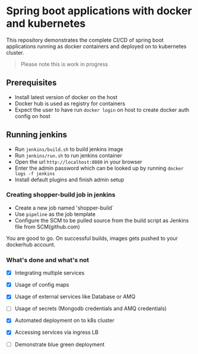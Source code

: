 # Spring boot applications with docker and kubernetes

This repository demonstrates the complete CI/CD of spring boot applications running as docker containers and deployed on to kubernetes cluster.

> Please note this is work in progress 

## Prerequisites

* Install latest version of docker on the host
* Docker hub is used as registry for containers 
* Expect the user to have run `docker login` on host to create docker auth config on host

## Running jenkins 
 
* Run `jenkins/build.sh` to build jenkins image 
* Run `jenkins/run.sh` to run jenkins container
* Open the url `http://localhost:8080` in your browser
* Enter the admin password which can be looked up by running `docker logs -f jenkins`
* Install default plugins and finish admin setup

### Creating shopper-build job in jenkins

* Create a new job named 'shopper-build`
* Use `pipeline` as the job template
* Configure the SCM to be pulled source from the build script as Jenkins file from SCM(github.com)

You are good to go. On successful builds, images gets pushed to your dockerhub account.

### What's done and what's not

- [X] Integrating multiple services
- [X] Usage of config maps
- [X] Usage of external services like Database or AMQ
- [ ] Usage of secrets (Mongodb credentials and AMQ credentials) 
- [X] Automated deployment on to k8s cluster
- [X] Accessing services via ingress LB
- [ ] Demonstrate blue green deployment


